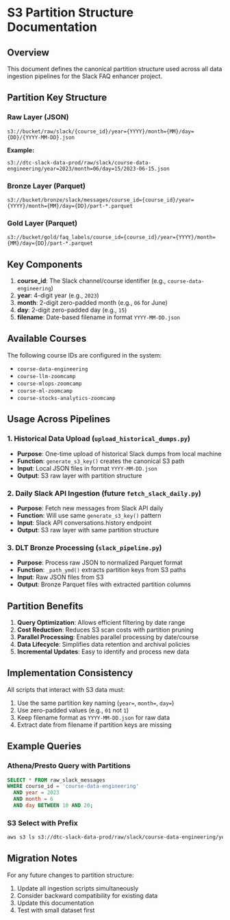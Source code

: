 # S3 Partition Structure Documentation

## Overview
This document defines the canonical partition structure used across all data ingestion pipelines for the Slack FAQ enhancer project.

## Partition Key Structure

### Raw Layer (JSON)
```
s3://bucket/raw/slack/{course_id}/year={YYYY}/month={MM}/day={DD}/{YYYY-MM-DD}.json
```

**Example:**
```
s3://dtc-slack-data-prod/raw/slack/course-data-engineering/year=2023/month=06/day=15/2023-06-15.json
```

### Bronze Layer (Parquet)
```
s3://bucket/bronze/slack/messages/course_id={course_id}/year={YYYY}/month={MM}/day={DD}/part-*.parquet
```

### Gold Layer (Parquet)
```
s3://bucket/gold/faq_labels/course_id={course_id}/year={YYYY}/month={MM}/day={DD}/part-*.parquet
```

## Key Components

1. **course_id**: The Slack channel/course identifier (e.g., `course-data-engineering`)
2. **year**: 4-digit year (e.g., `2023`)
3. **month**: 2-digit zero-padded month (e.g., `06` for June)
4. **day**: 2-digit zero-padded day (e.g., `15`)
5. **filename**: Date-based filename in format `YYYY-MM-DD.json`

## Available Courses

The following course IDs are configured in the system:
- `course-data-engineering`
- `course-llm-zoomcamp`
- `course-mlops-zoomcamp`
- `course-ml-zoomcamp`
- `course-stocks-analytics-zoomcamp`

## Usage Across Pipelines

### 1. Historical Data Upload (`upload_historical_dumps.py`)
- **Purpose**: One-time upload of historical Slack dumps from local machine
- **Function**: `generate_s3_key()` creates the canonical S3 path
- **Input**: Local JSON files in format `YYYY-MM-DD.json`
- **Output**: S3 raw layer with partition structure

### 2. Daily Slack API Ingestion (future `fetch_slack_daily.py`)
- **Purpose**: Fetch new messages from Slack API daily
- **Function**: Will use same `generate_s3_key()` pattern
- **Input**: Slack API conversations.history endpoint
- **Output**: S3 raw layer with same partition structure

### 3. DLT Bronze Processing (`slack_pipeline.py`)
- **Purpose**: Process raw JSON to normalized Parquet format
- **Function**: `_path_ymd()` extracts partition keys from S3 paths
- **Input**: Raw JSON files from S3
- **Output**: Bronze Parquet files with extracted partition columns

## Partition Benefits

1. **Query Optimization**: Allows efficient filtering by date range
2. **Cost Reduction**: Reduces S3 scan costs with partition pruning
3. **Parallel Processing**: Enables parallel processing by date/course
4. **Data Lifecycle**: Simplifies data retention and archival policies
5. **Incremental Updates**: Easy to identify and process new data

## Implementation Consistency

All scripts that interact with S3 data must:
1. Use the same partition key naming (`year=`, `month=`, `day=`)
2. Use zero-padded values (e.g., `01` not `1`)
3. Keep filename format as `YYYY-MM-DD.json` for raw data
4. Extract date from filename if partition keys are missing

## Example Queries

### Athena/Presto Query with Partitions
```sql
SELECT * FROM raw_slack_messages
WHERE course_id = 'course-data-engineering'
  AND year = 2023
  AND month = 6
  AND day BETWEEN 10 AND 20;
```

### S3 Select with Prefix
```bash
aws s3 ls s3://dtc-slack-data-prod/raw/slack/course-data-engineering/year=2023/month=06/
```

## Migration Notes

For any future changes to partition structure:
1. Update all ingestion scripts simultaneously
2. Consider backward compatibility for existing data
3. Update this documentation
4. Test with small dataset first